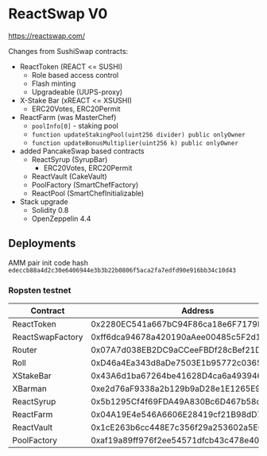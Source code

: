 # ReactSwap V0

https://reactswap.com/

Changes from SushiSwap contracts:
* ReactToken (REACT <= SUSHI)
  * Role based access control
  * Flash minting
  * Upgradeable (UUPS-proxy)
* X-Stake Bar (xREACT <= XSUSHI)
  * ERC20Votes, ERC20Permit
* ReactFarm (was MasterChef)
  * `poolInfo[0]` - staking pool
  * `function updateStakingPool(uint256 divider) public onlyOwner`
  * `function updateBonusMultiplier(uint256 k) public onlyOwner`
* added PancakeSwap based contracts
  * ReactSyrup (SyrupBar)
    * ERC20Votes, ERC20Permit 
  * ReactVault (CakeVault)
  * PoolFactory (SmartChefFactory)
  * ReactPool (SmartChefInitializable)
* Stack upgrade 
  * Solidity 0.8
  * OpenZeppelin 4.4

## Deployments

AMM pair init code hash `edeccb88a4d2c30e6406944e3b3b22b0806f5aca2fa7edfd90e916bb34c10d43`

### Ropsten testnet

| Contract          | Address                                    |
|-------------------|--------------------------------------------|
| ReactToken        | 0x2280EC541a667bC94F86ca18e6F7179D56b058A6 |
| ReactSwapFactory  | 0xff6dca94678a420190aAee00485c5F2d1B6bae7e |
| Router  | 0x07A7d038EB2DC9aCCeeFBDf28cBef21Df68b1616 |
| Roll  | 0xD46a4Ea343d8aDe7503E1b95772c0365fE97e403 |
| XStakeBar  | 0x43A6d1ba67264be41628D4ca6a493946ad11A246 |
| XBarman  | 0xe2d76aF9338a2b129b9aD28e1E1265E98DED6722 |
| ReactSyrup  | 0x5b1295Cf4f69FDA49A830Bc6D467b58c97535893 |
| ReactFarm  | 0x04A19E4e546A6606E28419cf21B98dD724fbF8Ea |
| ReactVault  | 0x1cE263b6cc448E7c356f29a253602a5E0395FcBd |
| PoolFactory  | 0xaf19a89ff976f2ee54571dfcb43c478e4007fb87 |
